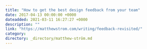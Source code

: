```yaml
---
title: "How to get the best design feedback from your team"
date: 2017-04-13 00:00:00 +0000
dateadded: 2021-03-11 16:27:27 +0000
description: ""
link: "https://matthewstrom.com/writing/feedback-revisited/"
category:
directory: _directory/matthew-ström.md
---
```

